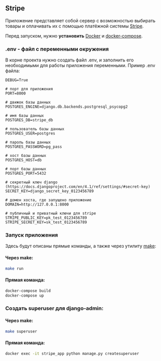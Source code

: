 ## Stripe

Приложение представляет собой сервер с возможностью выбирать товары и оплачивать их 
с помощью платёжной системы [Stripe](https://stripe.com/docs/checkout/quickstart).

Перед запуском, нужно **установить** 
[Docker](https://docs.docker.com/install/linux/docker-ce/ubuntu/) и 
[docker-compose](https://docs.docker.com/compose/install/).

### .env - файл с переменными окружения
В корне проекта нужно создать файл .env, 
и заполнить его необходимыми для работы приложения переменными. Пример .env файла:
```
DEBUG=True

# порт для приложения
PORT=8000

# движок базы данных
POSTGRES_ENGINE=django.db.backends.postgresql_psycopg2

# имя базы данных
POSTGRES_DB=stripe_db

# пользователь базы данных
POSTGRES_USER=postgres

# пароль базы данных
POSTGRES_PASSWORD=pg_pass

# хост базы данных
POSTGRES_HOST=db

# порт базы данных
POSTGRES_PORT=5432

# секретный ключ django (https://docs.djangoproject.com/en/4.1/ref/settings/#secret-key)
SECRET_KEY=django_secret_key_0123456789

# домен хоста, где запущено приложение
DOMAIN=http://127.0.0.1:8000

# публичный и приватный ключи для stripe
STRIPE_PUBLIC_KEY=pk_test_0123456789
STRIPE_SECRET_KEY=sk_test_0123456789
```

### Запуск приложения 
Здесь будут описаны прямые команды, а также через утилиту 
[make](https://habr.com/ru/post/211751/):
#### Через make:
```bash
make run
```
#### Прямая команда:
```bash
docker-compose build
docker-compose up
```

### Создать superuser для django-admin:
#### Через make:
```bash
make superuser
```
#### Прямая команда:
```bash
docker exec -it stripe_app python manage.py createsuperuser
```
